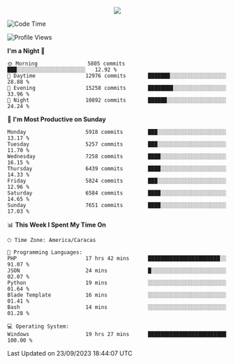 <p align="center">
  <a href="http://www.github.com/thevacs">
    <img src="https://github-readme-streak-stats.herokuapp.com/?user=thevacs&stroke=ffffff&background=1c1917&ring=0891b2&fire=0891b2&currStreakNum=ffffff&currStreakLabel=0891b2&sideNums=ffffff&sideLabels=ffffff&dates=ffffff&hide_border=true" />
  </a>
</p>

<!--START_SECTION:waka-->
![Code Time](http://img.shields.io/badge/Code%20Time-1%2C715%20hrs%2040%20mins-blue)

![Profile Views](http://img.shields.io/badge/Profile%20Views-0-blue)

**I'm a Night 🦉** 

```text
🌞 Morning                5805 commits        ███░░░░░░░░░░░░░░░░░░░░░░   12.92 % 
🌆 Daytime                12976 commits       ███████░░░░░░░░░░░░░░░░░░   28.88 % 
🌃 Evening                15258 commits       ████████░░░░░░░░░░░░░░░░░   33.96 % 
🌙 Night                  10892 commits       ██████░░░░░░░░░░░░░░░░░░░   24.24 % 
```
📅 **I'm Most Productive on Sunday** 

```text
Monday                   5918 commits        ███░░░░░░░░░░░░░░░░░░░░░░   13.17 % 
Tuesday                  5257 commits        ███░░░░░░░░░░░░░░░░░░░░░░   11.70 % 
Wednesday                7258 commits        ████░░░░░░░░░░░░░░░░░░░░░   16.15 % 
Thursday                 6439 commits        ████░░░░░░░░░░░░░░░░░░░░░   14.33 % 
Friday                   5824 commits        ███░░░░░░░░░░░░░░░░░░░░░░   12.96 % 
Saturday                 6584 commits        ████░░░░░░░░░░░░░░░░░░░░░   14.65 % 
Sunday                   7651 commits        ████░░░░░░░░░░░░░░░░░░░░░   17.03 % 
```


📊 **This Week I Spent My Time On** 

```text
🕑︎ Time Zone: America/Caracas

💬 Programming Languages: 
PHP                      17 hrs 42 mins      ███████████████████████░░   91.07 % 
JSON                     24 mins             █░░░░░░░░░░░░░░░░░░░░░░░░   02.07 % 
Python                   19 mins             ░░░░░░░░░░░░░░░░░░░░░░░░░   01.64 % 
Blade Template           16 mins             ░░░░░░░░░░░░░░░░░░░░░░░░░   01.41 % 
Bash                     14 mins             ░░░░░░░░░░░░░░░░░░░░░░░░░   01.28 % 

💻 Operating System: 
Windows                  19 hrs 27 mins      █████████████████████████   100.00 % 
```


 Last Updated on 23/09/2023 18:44:07 UTC
<!--END_SECTION:waka-->
